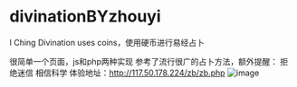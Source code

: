 # divinationBYzhouyi
 I Ching Divination uses coins，使用硬币进行易经占卜

 很简单一个页面，js和php两种实现
 参考了流行很广的占卜方法，额外提醒： 拒绝迷信 相信科学 
 体验地址：http://117.50.178.224/zb/zb.php
 ![image](https://github.com/zhang0168a/divinationBYzhouyi/assets/128563169/be12fee3-1ec3-4580-9748-61ac87119e2c)

